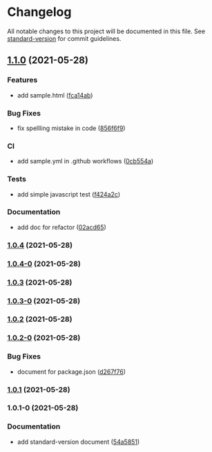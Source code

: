 # Changelog

All notable changes to this project will be documented in this file. See [standard-version](https://github.com/conventional-changelog/standard-version) for commit guidelines.

## [1.1.0](https://github.com/KishoreNewton/standard-version/compare/v1.1.0-0...v1.1.0) (2021-05-28)

### Features

* add sample.html ([fca14ab](https://github.com/KishoreNewton/standard-version/commit/fca14ab9e7089d012d9b6a350632033dd7aab909))


### Bug Fixes

* fix spellling mistake in code ([856f6f9](https://github.com/KishoreNewton/standard-version/commit/856f6f9e35a30a9165c227a7eefb976066ab537f))


### CI

* add sample.yml in .github workflows ([0cb554a](https://github.com/KishoreNewton/standard-version/commit/0cb554a72feb222288ccce0c5d2893391a5791ce))


### Tests

* add simple javascript test ([f424a2c](https://github.com/KishoreNewton/standard-version/commit/f424a2c95d8a32ff393a847bfb001df49b2eccc8))


### Documentation

* add doc for refactor ([02acd65](https://github.com/KishoreNewton/standard-version/commit/02acd656bd3f2bef3bd3875a3b6f9a819159cfb5))

### [1.0.4](https://github.com/KishoreNewton/standard-version/compare/v1.0.4-0...v1.0.4) (2021-05-28)

### [1.0.4-0](https://github.com/KishoreNewton/standard-version/compare/v1.0.3...v1.0.4-0) (2021-05-28)

### [1.0.3](https://github.com/KishoreNewton/standard-version/compare/v1.0.3-0...v1.0.3) (2021-05-28)

### [1.0.3-0](https://github.com/KishoreNewton/standard-version/compare/v1.0.2...v1.0.3-0) (2021-05-28)

### [1.0.2](https://github.com/KishoreNewton/standard-version/compare/v1.0.2-0...v1.0.2) (2021-05-28)

### [1.0.2-0](https://github.com/KishoreNewton/standard-version/compare/v1.0.1...v1.0.2-0) (2021-05-28)


### Bug Fixes

* document for package.json ([d267f76](https://github.com/KishoreNewton/standard-version/commit/d267f76b55635cc84675cede7b0f34b28020b585))

### [1.0.1](https://github.com/KishoreNewton/standard-version/compare/v1.0.1-0...v1.0.1) (2021-05-28)

### 1.0.1-0 (2021-05-28)


### Documentation

* add standard-version document ([54a5851](https://github.com/KishoreNewton/standard-version/commit/54a58517fb29aaaac240086d509ca13ef5915772))
